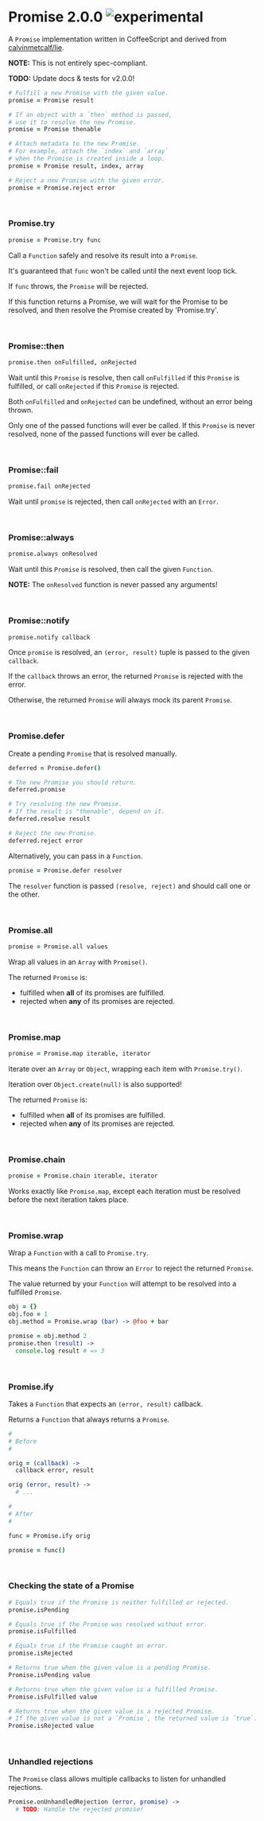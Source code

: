 
# Promise 2.0.0 ![experimental](https://img.shields.io/badge/stability-experimental-EC5315.svg?style=flat)

A `Promise` implementation written in CoffeeScript and derived from [calvinmetcalf/lie](https://github.com/calvinmetcalf/lie).

**NOTE:** This is not entirely spec-compliant.

**TODO:** Update docs & tests for v2.0.0!

```coffee
# Fulfill a new Promise with the given value.
promise = Promise result

# If an object with a `then` method is passed,
# use it to resolve the new Promise.
promise = Promise thenable

# Attach metadata to the new Promise.
# For example, attach the `index` and `array`
# when the Promise is created inside a loop.
promise = Promise result, index, array

# Reject a new Promise with the given error.
promise = Promise.reject error
```

&nbsp;

### Promise.try

```coffee
promise = Promise.try func
```

Call a `Function` safely and resolve its result into a `Promise`.

It's guaranteed that `func` won't be called until the next event loop tick.

If `func` throws, the `Promise` will be rejected.

If this function returns a Promise, we will wait
for the Promise to be resolved, and then resolve the
Promise created by 'Promise.try'.

&nbsp;

### Promise::then

```coffee
promise.then onFulfilled, onRejected
```

Wait until this `Promise` is resolve, then call `onFulfilled` if
this `Promise` is fulfilled, or call `onRejected` if this `Promise` is rejected.

Both `onFulfilled` and `onRejected` can be undefined, without an error being thrown.

Only one of the passed functions will ever be called. If this `Promise` is never
resolved, none of the passed functions will ever be called.

&nbsp;

### Promise::fail

```coffee
promise.fail onRejected
```

Wait until `promise` is rejected, then call `onRejected` with an `Error`.

&nbsp;

### Promise::always

```coffee
promise.always onResolved
```

Wait until this `Promise` is resolved, then call the given `Function`.

**NOTE:** The `onResolved` function is never passed any arguments!

&nbsp;

### Promise::notify

```coffee
promise.notify callback
```

Once `promise` is resolved, an `(error, result)` tuple is passed to the given `callback`.

If the `callback` throws an error, the returned `Promise` is rejected with the error.

Otherwise, the returned `Promise` will always mock its parent `Promise`.

&nbsp;

### Promise.defer

Create a pending `Promise` that is resolved manually.

```coffee
deferred = Promise.defer()

# The new Promise you should return.
deferred.promise

# Try resolving the new Promise.
# If the result is "thenable", depend on it.
deferred.resolve result

# Reject the new Promise.
deferred.reject error
```

Alternatively, you can pass in a `Function`.

```coffee
promise = Promise.defer resolver
```

The `resolver` function is passed `(resolve, reject)` and should call one or the other.

&nbsp;

### Promise.all

```coffee
promise = Promise.all values
```

Wrap all values in an `Array` with `Promise()`.

The returned `Promise` is:
- fulfilled when **all** of its promises are fulfilled.
- rejected when **any** of its promises are rejected.

&nbsp;

### Promise.map

```coffee
promise = Promise.map iterable, iterator
```

Iterate over an `Array` or `Object`, wrapping each item with `Promise.try()`.

Iteration over `Object.create(null)` is also supported!

The returned `Promise` is:
- fulfilled when **all** of its promises are fulfilled.
- rejected when **any** of its promises are rejected.

&nbsp;

### Promise.chain

```coffee
promise = Promise.chain iterable, iterator
```

Works exactly like `Promise.map`, except each iteration must be
resolved before the next iteration takes place.

&nbsp;

### Promise.wrap

Wrap a `Function` with a call to `Promise.try`.

This means the `Function` can throw an `Error` to reject the returned `Promise`.

The value returned by your `Function` will attempt to be resolved into a fulfilled `Promise`.

```coffee
obj = {}
obj.foo = 1
obj.method = Promise.wrap (bar) -> @foo + bar

promise = obj.method 2
promise.then (result) ->
  console.log result # => 3
```

&nbsp;

### Promise.ify

Takes a `Function` that expects an `(error, result)` callback.

Returns a `Function` that always returns a `Promise`.

```coffee
#
# Before
#

orig = (callback) ->
  callback error, result

orig (error, result) ->
  # ...

#
# After
#

func = Promise.ify orig

promise = func()
```

&nbsp;

### Checking the state of a Promise

```coffee
# Equals true if the Promise is neither fulfilled or rejected.
promise.isPending

# Equals true if the Promise was resolved without error.
promise.isFulfilled

# Equals true if the Promise caught an error.
promise.isRejected

# Returns true when the given value is a pending Promise.
Promise.isPending value

# Returns true when the given value is a fulfilled Promise.
Promise.isFulfilled value

# Returns true when the given value is a rejected Promise.
# If the given value is not a `Promise`, the returned value is `true`.
Promise.isRejected value
```

&nbsp;

### Unhandled rejections

The `Promise` class allows multiple callbacks to listen for unhandled rejections.

```coffee
Promise.onUnhandledRejection (error, promise) ->
  # TODO: Handle the rejected promise!
```

&nbsp;
